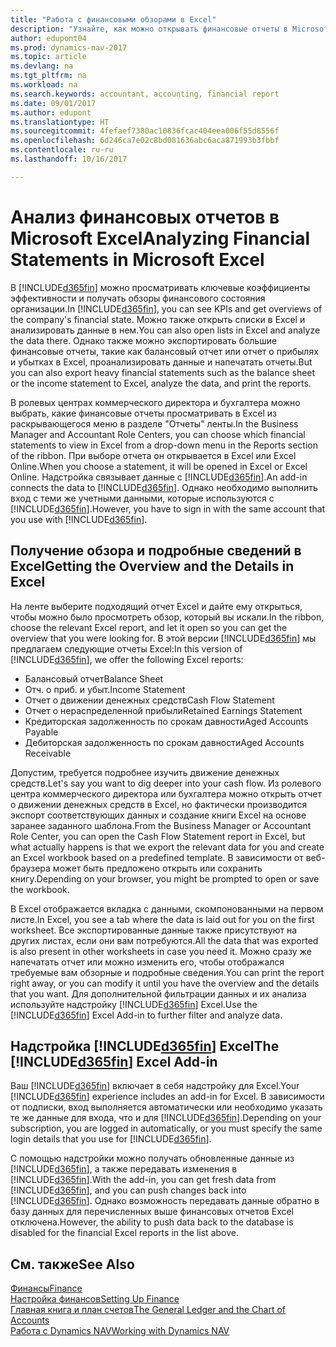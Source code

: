 ```yaml
---
title: "Работа с финансовыми обзорами в Excel"
description: "Узнайте, как можно открывать финансовые отчеты в Microsoft Excel из Dynamics NAV для улучшения анализа."
author: edupont04
ms.prod: dynamics-nav-2017
ms.topic: article
ms.devlang: na
ms.tgt_pltfrm: na
ms.workload: na
ms.search.keywords: accountant, accounting, financial report
ms.date: 09/01/2017
ms.author: edupont
ms.translationtype: HT
ms.sourcegitcommit: 4fefaef7380ac10836fcac404eea006f55d8556f
ms.openlocfilehash: 6d246ca7e02c8bd081636abc6aca871993b3fbbf
ms.contentlocale: ru-ru
ms.lasthandoff: 10/16/2017

---
```

# <a name="analyzing-financial-statements-in-microsoft-excel"></a><span data-ttu-id="bfc6c-103">Анализ финансовых отчетов в Microsoft Excel</span><span class="sxs-lookup"><span data-stu-id="bfc6c-103">Analyzing Financial Statements in Microsoft Excel</span></span>
<span data-ttu-id="bfc6c-104">В [!INCLUDE[d365fin](includes/d365fin_md.md)] можно просматривать ключевые коэффициенты эффективности и получать обзоры финансового состояния организации.</span><span class="sxs-lookup"><span data-stu-id="bfc6c-104">In [!INCLUDE[d365fin](includes/d365fin_md.md)], you can see KPIs and get overviews of the company's financial state.</span></span> <span data-ttu-id="bfc6c-105">Можно также открыть списки в Excel и анализировать данные в нем.</span><span class="sxs-lookup"><span data-stu-id="bfc6c-105">You can also open lists in Excel and analyze the data there.</span></span> <span data-ttu-id="bfc6c-106">Однако также можно экспортировать большие финансовые отчеты, такие как балансовый отчет или отчет о прибылях и убытках в Excel, проанализировать данные и напечатать отчеты.</span><span class="sxs-lookup"><span data-stu-id="bfc6c-106">But you can also export heavy financial statements such as the balance sheet or the income statement to Excel, analyze the data, and print the reports.</span></span>  

<span data-ttu-id="bfc6c-107">В ролевых центрах коммерческого директора и бухгалтера можно выбрать, какие финансовые отчеты просматривать в Excel из раскрывающегося меню в разделе "Отчеты" ленты.</span><span class="sxs-lookup"><span data-stu-id="bfc6c-107">In the Business Manager and Accountant Role Centers, you can choose which financial statements to view in Excel from a drop-down menu in the Reports section of the ribbon.</span></span> <span data-ttu-id="bfc6c-108">При выборе отчета он открывается в Excel или Excel Online.</span><span class="sxs-lookup"><span data-stu-id="bfc6c-108">When you choose a statement, it will be opened in Excel or Excel Online.</span></span> <span data-ttu-id="bfc6c-109">Надстройка связывает данные с [!INCLUDE[d365fin](includes/d365fin_md.md)].</span><span class="sxs-lookup"><span data-stu-id="bfc6c-109">An add-in connects the data to [!INCLUDE[d365fin](includes/d365fin_md.md)].</span></span> <span data-ttu-id="bfc6c-110">Однако необходимо выполнить вход с теми же учетными данными, которые используются с [!INCLUDE[d365fin](includes/d365fin_md.md)].</span><span class="sxs-lookup"><span data-stu-id="bfc6c-110">However, you have to sign in with the same account that you use with [!INCLUDE[d365fin](includes/d365fin_md.md)].</span></span>  

## <a name="getting-the-overview-and-the-details-in-excel"></a><span data-ttu-id="bfc6c-111">Получение обзора и подробные сведений в Excel</span><span class="sxs-lookup"><span data-stu-id="bfc6c-111">Getting the Overview and the Details in Excel</span></span>
<span data-ttu-id="bfc6c-112">На ленте выберите подходящий отчет Excel и дайте ему открыться, чтобы можно было просмотреть обзор, который вы искали.</span><span class="sxs-lookup"><span data-stu-id="bfc6c-112">In the ribbon, choose the relevant Excel report, and let it open so you can get the overview that you were looking for.</span></span> <span data-ttu-id="bfc6c-113">В этой версии [!INCLUDE[d365fin](includes/d365fin_md.md)] мы предлагаем следующие отчеты Excel:</span><span class="sxs-lookup"><span data-stu-id="bfc6c-113">In this version of [!INCLUDE[d365fin](includes/d365fin_md.md)], we offer the following Excel reports:</span></span>

- <span data-ttu-id="bfc6c-114">Балансовый отчет</span><span class="sxs-lookup"><span data-stu-id="bfc6c-114">Balance Sheet</span></span>  
- <span data-ttu-id="bfc6c-115">Отч. о приб. и убыт.</span><span class="sxs-lookup"><span data-stu-id="bfc6c-115">Income Statement</span></span>  
- <span data-ttu-id="bfc6c-116">Отчет о движении денежных средств</span><span class="sxs-lookup"><span data-stu-id="bfc6c-116">Cash Flow Statement</span></span>  
- <span data-ttu-id="bfc6c-117">Отчет о нераспределенной прибыли</span><span class="sxs-lookup"><span data-stu-id="bfc6c-117">Retained Earnings Statement</span></span>  
- <span data-ttu-id="bfc6c-118">Кредиторская задолженность по срокам давности</span><span class="sxs-lookup"><span data-stu-id="bfc6c-118">Aged Accounts Payable</span></span>  
- <span data-ttu-id="bfc6c-119">Дебиторская задолженность по срокам давности</span><span class="sxs-lookup"><span data-stu-id="bfc6c-119">Aged Accounts Receivable</span></span>  

<span data-ttu-id="bfc6c-120">Допустим, требуется подробнее изучить движение денежных средств.</span><span class="sxs-lookup"><span data-stu-id="bfc6c-120">Let's say you want to dig deeper into your cash flow.</span></span> <span data-ttu-id="bfc6c-121">Из ролевого центра коммерческого директора или бухгалтера можно открыть отчет о движении денежных средств в Excel, но фактически производится экспорт соответствующих данных и создание книги Excel на основе заранее заданного шаблона.</span><span class="sxs-lookup"><span data-stu-id="bfc6c-121">From the Business Manager or Accountant Role Center, you can open the Cash Flow Statement report in Excel, but what actually happens is that we export the relevant data for you and create an Excel workbook based on a predefined template.</span></span> <span data-ttu-id="bfc6c-122">В зависимости от веб-браузера может быть предложено открыть или сохранить книгу.</span><span class="sxs-lookup"><span data-stu-id="bfc6c-122">Depending on your browser, you might be prompted to open or save the workbook.</span></span>  

<span data-ttu-id="bfc6c-123">В Excel отображается вкладка с данными, скомпонованными на первом листе.</span><span class="sxs-lookup"><span data-stu-id="bfc6c-123">In Excel, you see a tab where the data is laid out for you on the first worksheet.</span></span> <span data-ttu-id="bfc6c-124">Все экспортированные данные также присутствуют на других листах, если они вам потребуются.</span><span class="sxs-lookup"><span data-stu-id="bfc6c-124">All the data that was exported is also present in other worksheets in case you need it.</span></span> <span data-ttu-id="bfc6c-125">Можно сразу же напечатать отчет или можно изменить его, чтобы отображался требуемые вам обзорные и подробные сведения.</span><span class="sxs-lookup"><span data-stu-id="bfc6c-125">You can print the report right away, or you can modify it until you have the overview and the details that you want.</span></span> <span data-ttu-id="bfc6c-126">Для дополнительной фильтрации данных и их анализа используйте надстройку [!INCLUDE[d365fin](includes/d365fin_md.md)] Excel.</span><span class="sxs-lookup"><span data-stu-id="bfc6c-126">Use the [!INCLUDE[d365fin](includes/d365fin_md.md)] Excel Add-in to further filter and analyze data.</span></span>  

## <a name="the-included365finincludesd365finmdmd-excel-add-in"></a><span data-ttu-id="bfc6c-127">Надстройка [!INCLUDE[d365fin](includes/d365fin_md.md)] Excel</span><span class="sxs-lookup"><span data-stu-id="bfc6c-127">The [!INCLUDE[d365fin](includes/d365fin_md.md)] Excel Add-in</span></span>
<span data-ttu-id="bfc6c-128">Ваш [!INCLUDE[d365fin](includes/d365fin_md.md)] включает в себя надстройку для Excel.</span><span class="sxs-lookup"><span data-stu-id="bfc6c-128">Your [!INCLUDE[d365fin](includes/d365fin_md.md)] experience includes an add-in for Excel.</span></span> <span data-ttu-id="bfc6c-129">В зависимости от подписки, вход выполняется автоматически или необходимо указать те же данные для входа, что и для [!INCLUDE[d365fin](includes/d365fin_md.md)].</span><span class="sxs-lookup"><span data-stu-id="bfc6c-129">Depending on your subscription, you are logged in automatically, or you must specify the same login details that you use for [!INCLUDE[d365fin](includes/d365fin_md.md)].</span></span>  

<span data-ttu-id="bfc6c-130">С помощью надстройки можно получать обновленные данные из [!INCLUDE[d365fin](includes/d365fin_md.md)], а также передавать изменения в [!INCLUDE[d365fin](includes/d365fin_md.md)].</span><span class="sxs-lookup"><span data-stu-id="bfc6c-130">With the add-in, you can get fresh data from [!INCLUDE[d365fin](includes/d365fin_md.md)], and you can push changes back into [!INCLUDE[d365fin](includes/d365fin_md.md)].</span></span> <span data-ttu-id="bfc6c-131">Однако возможность передавать данные обратно в базу данных для перечисленных выше финансовых отчетов Excel отключена.</span><span class="sxs-lookup"><span data-stu-id="bfc6c-131">However, the ability to push data back to the database is disabled for the financial Excel reports in the list above.</span></span>  

## <a name="see-also"></a><span data-ttu-id="bfc6c-132">См. также</span><span class="sxs-lookup"><span data-stu-id="bfc6c-132">See Also</span></span>
[<span data-ttu-id="bfc6c-133">Финансы</span><span class="sxs-lookup"><span data-stu-id="bfc6c-133">Finance</span></span>](finance.md)  
[<span data-ttu-id="bfc6c-134">Настройка финансов</span><span class="sxs-lookup"><span data-stu-id="bfc6c-134">Setting Up Finance</span></span>](finance-setup-finance.md)  
[<span data-ttu-id="bfc6c-135">Главная книга и план счетов</span><span class="sxs-lookup"><span data-stu-id="bfc6c-135">The General Ledger and the Chart of Accounts</span></span>](finance-general-ledger.md)  
[<span data-ttu-id="bfc6c-136">Работа с Dynamics NAV</span><span class="sxs-lookup"><span data-stu-id="bfc6c-136">Working with Dynamics NAV</span></span>](ui-work-product.md)  

